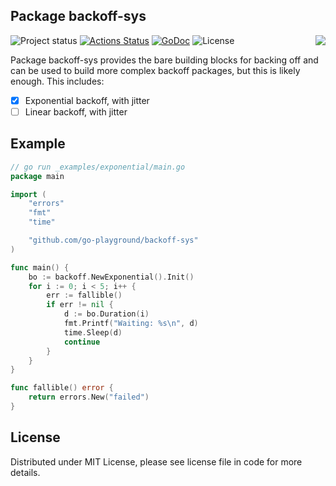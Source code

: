 ## Package backoff-sys

<img align="right" src="https://raw.githubusercontent.com/go-playground/backoff-sys/master/logo.jpg">![Project status](https://img.shields.io/badge/version-1.0.0-green.svg)
[![Actions Status](https://github.com/go-playground/backoff-sys/workflows/Lint%20%26%20Test/badge.svg)](https://github.com/go-playground/backoff-sys/actions)
[![GoDoc](https://godoc.org/github.com/go-playground/backoff-sys?status.svg)](https://pkg.go.dev/github.com/go-playground/backoff-sys)
![License](https://img.shields.io/dub/l/vibe-d.svg)

Package backoff-sys provides the bare building blocks for backing off and can be used to build more complex backoff packages, but this is likely enough.
This includes:
- [x] Exponential backoff, with jitter
- [ ] Linear backoff, with jitter

Example
-------
```go
// go run _examples/exponential/main.go
package main

import (
	"errors"
	"fmt"
	"time"

	"github.com/go-playground/backoff-sys"
)

func main() {
	bo := backoff.NewExponential().Init()
	for i := 0; i < 5; i++ {
		err := fallible()
		if err != nil {
			d := bo.Duration(i)
			fmt.Printf("Waiting: %s\n", d)
			time.Sleep(d)
			continue
		}
	}
}

func fallible() error {
	return errors.New("failed")
}
```

License
------
Distributed under MIT License, please see license file in code for more details.

